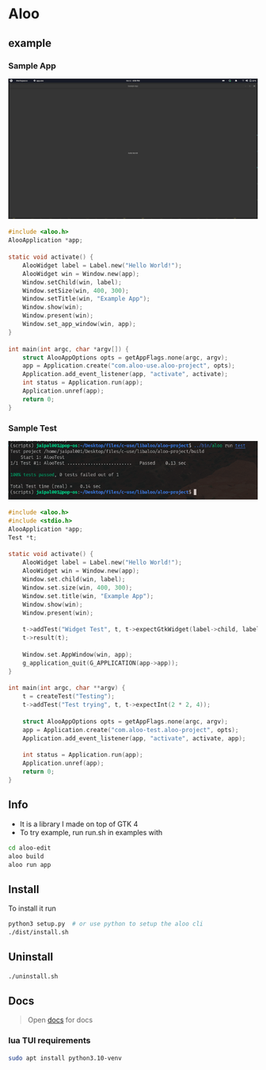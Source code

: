 # Aloo

## example

### Sample App

<!-- markdownlint-disable MD010 -->
![App](assets/sample-app.png)

```c
#include <aloo.h>
AlooApplication *app;

static void activate() {
	AlooWidget label = Label.new("Hello World!");
	AlooWidget win = Window.new(app);
	Window.setChild(win, label);
	Window.setSize(win, 400, 300);
	Window.setTitle(win, "Example App");
	Window.show(win);
	Window.present(win);
	Window.set_app_window(win, app);
}

int main(int argc, char *argv[]) {
	struct AlooAppOptions opts = getAppFlags.none(argc, argv);
	app = Application.create("com.aloo-use.aloo-project", opts);
	Application.add_event_listener(app, "activate", activate);
	int status = Application.run(app);
	Application.unref(app);
	return 0;
}
```

### Sample Test

![Test](assets/sample-test.png)

```c
#include <aloo.h>
#include <stdio.h>
AlooApplication *app;
Test *t;

static void activate() {
	AlooWidget label = Label.new("Hello World!");
	AlooWidget win = Window.new(app);
	Window.set.child(win, label);
	Window.set.size(win, 400, 300);
	Window.set.title(win, "Example App");
	Window.show(win);
	Window.present(win);

	t->addTest("Widget Test", t, t->expectGtkWidget(label->child, label));
	t->result(t);

	Window.set.AppWindow(win, app);
	g_application_quit(G_APPLICATION(app->app));
}

int main(int argc, char **argv) {
	t = createTest("Testing");
	t->addTest("Test trying", t, t->expectInt(2 * 2, 4));

	struct AlooAppOptions opts = getAppFlags.none(argc, argv);
	app = Application.create("com.aloo-test.aloo-project", opts);
	Application.add_event_listener(app, "activate", activate, app);

	int status = Application.run(app);
	Application.unref(app);
	return 0;
}
```

## Info

- It is a library I made on top of GTK 4
- To try example, run run.sh in examples with

```bash
cd aloo-edit
aloo build
aloo run app
```

## Install

To install it run

```bash
python3 setup.py  # or use python to setup the aloo cli
./dist/install.sh
```

## Uninstall

```bash
./uninstall.sh
```

## Docs

> Open [docs](docs/index.md) for docs

### lua TUI requirements

```bash
sudo apt install python3.10-venv
```
